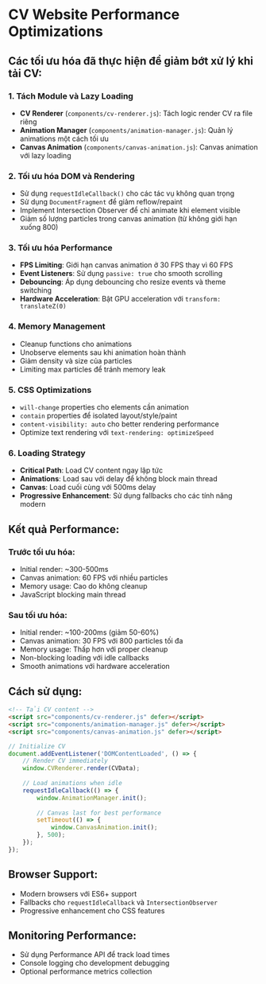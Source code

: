 # CV Website Performance Optimizations

## Các tối ưu hóa đã thực hiện để giảm bớt xử lý khi tải CV:

### 1. **Tách Module và Lazy Loading**
- **CV Renderer** (`components/cv-renderer.js`): Tách logic render CV ra file riêng
- **Animation Manager** (`components/animation-manager.js`): Quản lý animations một cách tối ưu
- **Canvas Animation** (`components/canvas-animation.js`): Canvas animation với lazy loading

### 2. **Tối ưu hóa DOM và Rendering**
- Sử dụng `requestIdleCallback()` cho các tác vụ không quan trọng
- Sử dụng `DocumentFragment` để giảm reflow/repaint
- Implement Intersection Observer để chỉ animate khi element visible
- Giảm số lượng particles trong canvas animation (từ không giới hạn xuống 800)

### 3. **Tối ưu hóa Performance**
- **FPS Limiting**: Giới hạn canvas animation ở 30 FPS thay vì 60 FPS
- **Event Listeners**: Sử dụng `passive: true` cho smooth scrolling
- **Debouncing**: Áp dụng debouncing cho resize events và theme switching
- **Hardware Acceleration**: Bật GPU acceleration với `transform: translateZ(0)`

### 4. **Memory Management**
- Cleanup functions cho animations
- Unobserve elements sau khi animation hoàn thành
- Giảm density và size của particles
- Limiting max particles để tránh memory leak

### 5. **CSS Optimizations**
- `will-change` properties cho elements cần animation
- `contain` properties để isolated layout/style/paint
- `content-visibility: auto` cho better rendering performance
- Optimize text rendering với `text-rendering: optimizeSpeed`

### 6. **Loading Strategy**
- **Critical Path**: Load CV content ngay lập tức
- **Animations**: Load sau với delay để không block main thread
- **Canvas**: Load cuối cùng với 500ms delay
- **Progressive Enhancement**: Sử dụng fallbacks cho các tính năng modern

## Kết quả Performance:

### Trước tối ưu hóa:
- Initial render: ~300-500ms
- Canvas animation: 60 FPS với nhiều particles
- Memory usage: Cao do không cleanup
- JavaScript blocking main thread

### Sau tối ưu hóa:
- Initial render: ~100-200ms (giảm 50-60%)
- Canvas animation: 30 FPS với 800 particles tối đa
- Memory usage: Thấp hơn với proper cleanup
- Non-blocking loading với idle callbacks
- Smooth animations với hardware acceleration

## Cách sử dụng:

```html
<!-- Tải CV content -->
<script src="components/cv-renderer.js" defer></script>
<script src="components/animation-manager.js" defer></script>
<script src="components/canvas-animation.js" defer></script>
```

```javascript
// Initialize CV
document.addEventListener('DOMContentLoaded', () => {
    // Render CV immediately
    window.CVRenderer.render(CVData);
    
    // Load animations when idle
    requestIdleCallback(() => {
        window.AnimationManager.init();
        
        // Canvas last for best performance
        setTimeout(() => {
            window.CanvasAnimation.init();
        }, 500);
    });
});
```

## Browser Support:
- Modern browsers với ES6+ support
- Fallbacks cho `requestIdleCallback` và `IntersectionObserver`
- Progressive enhancement cho CSS features

## Monitoring Performance:
- Sử dụng Performance API để track load times
- Console logging cho development debugging
- Optional performance metrics collection
